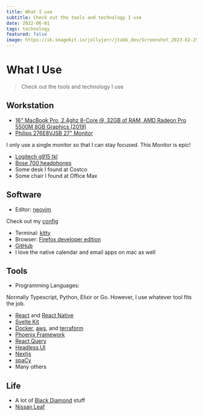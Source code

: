```yaml
---
title: What I use
subtitle: Check out the tools and technology I use
date: 2022-06-01
tags: technology
featured: false
image: https://ik.imagekit.io/jollyjerr/jtabb_dev/Screenshot_2023-02-25_at_12.26.37_PM_wYb-gQDe4.png?ik-sdk-version=javascript-1.4.3&updatedAt=1677353245269&tr=w-1080%2Ch-1080%2Cfo-auto
---
```


# What I Use

> Check out the tools and technology I use

## Workstation

- [16" MacBook Pro, 2.4ghz 8-Core i9, 32GB of RAM, AMD Radeon Pro 5500M 8GB Graphics (2019)](https://everymac.com/systems/apple/macbook_pro/specs/macbook-pro-core-i9-2.4-eight-core-16-2019-scissor-specs.html)
- [Philips 276E8VJSB 27" Monitor](https://www.amazon.com/gp/product/B07JXCR263/ref=ppx_yo_dt_b_search_asin_title?ie=UTF8&psc=1)

I only use a single monitor so that I can stay focused. This Monitor is epic!

- [Logitech g915 tkl](https://www.logitechg.com/en-us/products/gaming-keyboards/g915-tkl-wireless.html)
- [Bose 700 headphones](https://www.bose.com/en_us/products/headphones/noise_cancelling_headphones/noise-cancelling-headphones-700.html)
- Some desk I found at Costco
- Some chair I found at Office Max

## Software

- Editor: [neovim](https://neovim.io/)

Check out my [config](https://github.com/jollyjerr/dotfiles)

- Terminal: [kitty](https://sw.kovidgoyal.net/kitty/)
- Browser: [Firefox developer edition](https://www.mozilla.org/en-US/firefox/developer/)
- [GitHub](https://github.com/)
- I love the native calendar and email apps on mac as well

## Tools

- Programming Languages:

Normally Typescript, Python, Elixir or Go. However, I use whatever tool fits the job.

- [React](https://reactjs.org/) and [React Native](https://reactnative.dev/)
- [Svelte Kit](https://kit.svelte.dev/)
- [Docker](https://www.docker.com/), [aws](https://aws.amazon.com/), and [terraform](https://www.terraform.io/)
- [Phoenix Framework](https://phoenixframework.org/)
- [React Query](https://react-query.tanstack.com/)
- [Headless UI](https://headlessui.dev/)
- [Nextjs](https://nextjs.org/)
- [spaCy](https://spacy.io/)
- Many others

## Life

- A lot of [Black Diamond](https://www.blackdiamondequipment.com/en_US/) stuff
- [Nissan Leaf](https://www.nissanusa.com/vehicles/electric-cars/leaf.html)
